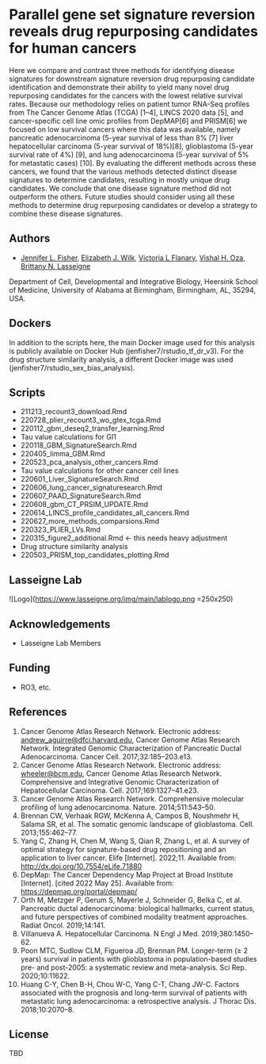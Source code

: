 
# Parallel gene set signature reversion reveals drug repurposing candidates for human cancers

Here we compare and contrast three methods for identifying disease signatures for downstream signature reversion drug repurposing candidate identification and demonstrate their ability to yield many novel drug repurposing candidates for the cancers with the lowest relative survival rates. Because our methodology relies on patient tumor RNA-Seq profiles from The Cancer Genome Atlas (TCGA) [1–4], LINCS 2020 data [5], and cancer-specific cell line omic profiles from DepMAP[6] and PRISM[6] we focused on low survival cancers where this data was available, namely pancreatic adenocarcinoma (5-year survival of less than 8% [7] liver hepatocellular carcinoma (5-year survival of 18%)[8], glioblastoma (5-year survival rate of 4%) [9], and lung adenocarcinoma (5-year survival of 5% for metastatic cases) [10]. By evaluating the different methods across these cancers, we found that the various methods detected distinct disease signatures to determine candidates, resulting in mostly unique drug candidates. We conclude that one disease signature method did not outperform the others. Future studies should consider using all these methods to determine drug repurposing candidates or develop a strategy to combine these disease signatures.


## Authors

- [Jennifer L. Fisher](https://www.github.com/JenFisher7), [Elizabeth J. Wilk](), [Victoria L Flanary](), [Vishal H. Oza](), [Brittany N. Lasseigne]()

Department of Cell, Developmental and Integrative Biology, Heersink School of Medicine, University of Alabama at Birmingham, Birmingham, AL, 35294, USA.

## Dockers
In addition to the scripts here, the main Docker image used for this analysis is publicly available on Docker Hub (jenfisher7/rstudio_tf_dr_v3). For the drug structure similarity analysis, a different Docker image was used (jenfisher7/rstudio_sex_bias_analysis).

## Scripts

- 211213_recount3_download.Rmd
- 220728_plier_recount3_wo_gtex_tcga.Rmd
- 220112_gbm_deseq2_transfer_learning.Rmd
- Tau value calculations for GI1
- 220118_GBM_SignatureSearch.Rmd
- 220405_limma_GBM.Rmd 
- 220523_pca_analysis_other_cancers.Rmd
- Tau value calculations for other cancer cell lines
- 220601_Liver_SignatureSearch.Rmd
- 220606_lung_cancer_signaturesearch.Rmd
- 220607_PAAD_SignatureSearch.Rmd
- 220608_gbm_CT_PRSIM_UPDATE.Rmd
- 220614_LINCS_profile_candidates_all_cancers.Rmd
- 220627_more_methods_comparsions.Rmd
- 220323_PLIER_LVs.Rmd
- 220315_figure2_additional.Rmd <- this needs heavy adjustment
- Drug structure similarity analysis 
- 220503_PRISM_top_candidates_plotting.Rmd



## Lasseigne Lab 
![Logo](https://www.lasseigne.org/img/main/lablogo.png =250x250)


## Acknowledgements

 - Lasseigne Lab Members

## Funding

- RO3, etc. 

## References

1. Cancer Genome Atlas Research Network. Electronic address: andrew_aguirre@dfci.harvard.edu, Cancer Genome Atlas Research Network. Integrated Genomic Characterization of Pancreatic Ductal Adenocarcinoma. Cancer Cell. 2017;32:185–203.e13.
2. Cancer Genome Atlas Research Network. Electronic address: wheeler@bcm.edu, Cancer Genome Atlas Research Network. Comprehensive and Integrative Genomic Characterization of Hepatocellular Carcinoma. Cell. 2017;169:1327–41.e23.
3. Cancer Genome Atlas Research Network. Comprehensive molecular profiling of lung adenocarcinoma. Nature. 2014;511:543–50.
4. Brennan CW, Verhaak RGW, McKenna A, Campos B, Noushmehr H, Salama SR, et al. The somatic genomic landscape of glioblastoma. Cell. 2013;155:462–77.
5. Yang C, Zhang H, Chen M, Wang S, Qian R, Zhang L, et al. A survey of optimal strategy for signature-based drug repositioning and an application to liver cancer. Elife [Internet]. 2022;11. Available from: http://dx.doi.org/10.7554/eLife.71880
6. DepMap: The Cancer Dependency Map Project at Broad Institute [Internet]. [cited 2022 May 25]. Available from: https://depmap.org/portal/depmap/
7. Orth M, Metzger P, Gerum S, Mayerle J, Schneider G, Belka C, et al. Pancreatic ductal adenocarcinoma: biological hallmarks, current status, and future perspectives of combined modality treatment approaches. Radiat Oncol. 2019;14:141.
8. Villanueva A. Hepatocellular Carcinoma. N Engl J Med. 2019;380:1450–62.
9. Poon MTC, Sudlow CLM, Figueroa JD, Brennan PM. Longer-term (≥ 2 years) survival in patients with glioblastoma in population-based studies pre- and post-2005: a systematic review and meta-analysis. Sci Rep. 2020;10:11622.
10. Huang C-Y, Chen B-H, Chou W-C, Yang C-T, Chang JW-C. Factors associated with the prognosis and long-term survival of patients with metastatic lung adenocarcinoma: a retrospective analysis. J Thorac Dis. 2018;10:2070–8.



## License

TBD

